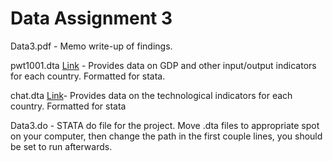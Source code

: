 # Data Assignment 3

Data3.pdf - Memo write-up of findings.

pwt1001.dta [Link](https://www.rug.nl/ggdc/productivity/pwt/) - Provides data on GDP and other input/output indicators for each country. Formatted for stata.

chat.dta [Link](https://data.nber.org/data-appendix/w15319/)- Provides data on the technological indicators for each country. Formatted for stata

Data3.do - STATA do file for the project. Move .dta files to appropriate spot on your computer, then change the path in the first couple lines, you should be set to run afterwards.
